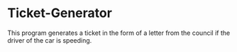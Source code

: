 # Ticket-Generator
This program generates a ticket in the form of a letter from the council if the driver of the car is speeding.
